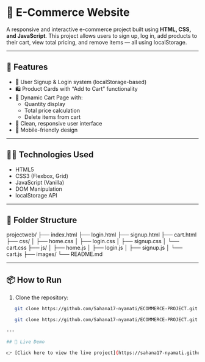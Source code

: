 # 🛒 E-Commerce Website

A responsive and interactive e-commerce project built using **HTML, CSS, and JavaScript**. This project allows users to sign up, log in, add products to their cart, view total pricing, and remove items — all using localStorage.

---

## 🚀 Features

- 🔐 User Signup & Login system (localStorage-based)
- 🛍️ Product Cards with “Add to Cart” functionality
- 🛒 Dynamic Cart Page with:
  - Quantity display
  - Total price calculation
  - Delete items from cart
- 🎨 Clean, responsive user interface
- 📱 Mobile-friendly design

---

## 🧑‍💻 Technologies Used

- HTML5
- CSS3 (Flexbox, Grid)
- JavaScript (Vanilla)
- DOM Manipulation
- localStorage API

---

## 📂 Folder Structure

projectweb/
├── index.html
├── login.html
├── signup.html
├── cart.html
├── css/
│ ├── home.css
│ ├── login.css
│ ├── signup.css
│ └── cart.css
├── js/
│ ├── home.js
│ ├── login.js
│ ├── signup.js
│ └── cart.js
├── images/
└── README.md

---

## 📦 How to Run

1. Clone the repository:
   
```bash
   git clone https://github.com/Sahana17-nyamati/ECOMMERCE-PROJECT.git

   git clone https://github.com/Sahana17-nyamati/ECOMMERCE-PROJECT.git

---

## 🔗 Live Demo

👉 [Click here to view the live project](https://sahana17-nyamati.github.io/ECOMMERCE-PROJECT/)
